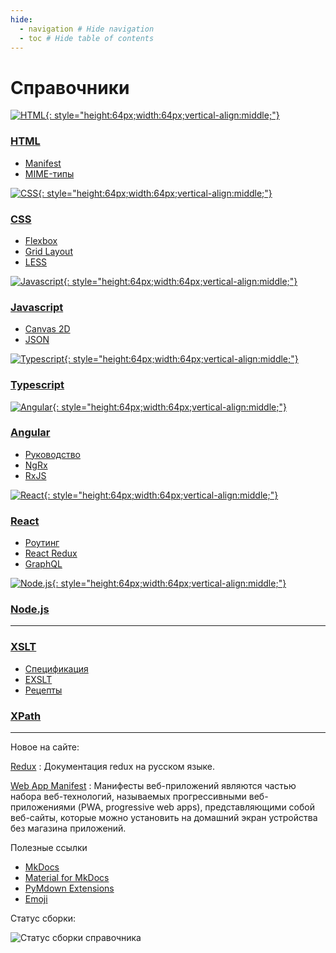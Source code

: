 ```yaml
---
hide:
  - navigation # Hide navigation
  - toc # Hide table of contents
---
```


# Справочники

<div class="layout layout4" markdown="1">

<div class="cell" markdown="1">

[![HTML](html.svg){: style="height:64px;width:64px;vertical-align:middle;"}](/html/)

### [HTML](/html/)

- [Manifest](/html/manifest/)
- [MIME-типы](/html/list-mime-types/)

</div>

<div class="cell" markdown="1">

[![CSS](css.svg){: style="height:64px;width:64px;vertical-align:middle;"}](/css/)

### [CSS](/css/)

- [Flexbox](/css/flex-guide/flex-1/)
- [Grid Layout](/css/grid-guide/grid-1/)
- [LESS](/css/less/)

</div>

<div class="cell" markdown="1">

[![Javascript](js.svg){: style="height:64px;width:64px;vertical-align:middle;"}](/javascript/)

### [Javascript](/javascript/)

- [Canvas 2D](/javascript/canvas/)
- [JSON](/javascript/json/)

</div>

<div class="cell" markdown="1">

[![Typescript](ts.svg){: style="height:64px;width:64px;vertical-align:middle;"}](/typescript/)

### [Typescript](/typescript/)

</div>

</div>

<!-- ------------------------------------------------------------ -->

<div class="layout layout4" markdown="1">

<div class="cell" markdown="1">

[![Angular](angular.svg){: style="height:64px;width:64px;vertical-align:middle;"}](https://angdev.ru/)

### [Angular](https://angdev.ru/)

- [Руководство](https://angdev.ru/doc/setup-and-configuration/)
- [NgRx](https://angdev.ru/ngrx/about/)
- [RxJS](https://angdev.ru/rxjs/about/)

</div>

<div class="cell" markdown="1">

[![React](react.svg){: style="height:64px;width:64px;vertical-align:middle;"}](/react/)

### [React](/react/)

- [Роутинг](/react/router/intro/)
- [React Redux](/react/redux/)
- [GraphQL](/react/graphql/)

</div>

<div class="cell" markdown="1">

[![Node.js](nodejs.svg){: style="height:64px;width:64px;vertical-align:middle;"}](https://nodejsdev.ru/)

### [Node.js](https://nodejsdev.ru/)

</div>

<div class="cell" markdown="1">

</div>

</div>

---

<div class="layout layout4" markdown="1">

<div class="cell" markdown="1">

### [XSLT](/xslt/)

- [Спецификация](/xslt/tr/)
- [EXSLT](/xslt/exslt/)
- [Рецепты](/xslt/recipes/)

</div>

<div class="cell" markdown="1">

### [XPath](/xpath/)

</div>

<div class="cell" markdown="1">

</div>

<div class="cell" markdown="1">

</div>

</div>

---

<div class="layout layout2" markdown="1">

<div class="cell" markdown="1">

Новое на сайте:

[Redux](/react/redux/)
: Документация redux на русском языке.

[Web App Manifest](/html/manifest/)
: Манифесты веб-приложений являются частью набора веб-технологий, называемых прогрессивными веб-приложениями (PWA, progressive web apps), представляющими собой веб-сайты, которые можно установить на домашний экран устройства без магазина приложений.

</div>

<div class="cell" markdown="1">

Полезные ссылки

- [MkDocs](https://www.mkdocs.org)
- [Material for MkDocs](https://squidfunk.github.io/mkdocs-material/)
- [PyMdown Extensions](https://facelessuser.github.io/pymdown-extensions/)
- [Emoji](https://www.joypixels.com/emoji#all)

Статус сборки:

![Статус сборки справочника](https://api.netlify.com/api/v1/badges/5ccd2adf-fce9-45cf-b232-4a2534616ebc/deploy-status)

</div>

</div>

<!--
Планы

- [SCSS](https://github.com/mikaspell/sass-site-rus/blob/rus-version/source/guide.html.haml)

- [MongoDB](https://github.com/jsmarkus/the-little-mongodb-book/blob/master/ru/mongodb.markdown)
- [MariaDB](https://oracleplsql.ru/mariadb-manual.html)

- [Git](https://github.com/progit/progit2-ru)

- [MDN](https://github.com/mdn/translated-content/tree/main/files/ru/web)
-->
